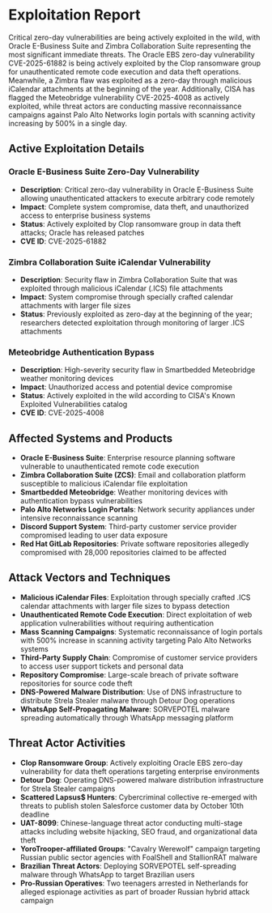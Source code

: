 # Exploitation Report

Critical zero-day vulnerabilities are being actively exploited in the wild, with Oracle E-Business Suite and Zimbra Collaboration Suite representing the most significant immediate threats. The Oracle EBS zero-day vulnerability CVE-2025-61882 is being actively exploited by the Clop ransomware group for unauthenticated remote code execution and data theft operations. Meanwhile, a Zimbra flaw was exploited as a zero-day through malicious iCalendar attachments at the beginning of the year. Additionally, CISA has flagged the Meteobridge vulnerability CVE-2025-4008 as actively exploited, while threat actors are conducting massive reconnaissance campaigns against Palo Alto Networks login portals with scanning activity increasing by 500% in a single day.

## Active Exploitation Details

### Oracle E-Business Suite Zero-Day Vulnerability
- **Description**: Critical zero-day vulnerability in Oracle E-Business Suite allowing unauthenticated attackers to execute arbitrary code remotely
- **Impact**: Complete system compromise, data theft, and unauthorized access to enterprise business systems
- **Status**: Actively exploited by Clop ransomware group in data theft attacks; Oracle has released patches
- **CVE ID**: CVE-2025-61882

### Zimbra Collaboration Suite iCalendar Vulnerability
- **Description**: Security flaw in Zimbra Collaboration Suite that was exploited through malicious iCalendar (.ICS) file attachments
- **Impact**: System compromise through specially crafted calendar attachments with larger file sizes
- **Status**: Previously exploited as zero-day at the beginning of the year; researchers detected exploitation through monitoring of larger .ICS attachments

### Meteobridge Authentication Bypass
- **Description**: High-severity security flaw in Smartbedded Meteobridge weather monitoring devices
- **Impact**: Unauthorized access and potential device compromise
- **Status**: Actively exploited in the wild according to CISA's Known Exploited Vulnerabilities catalog
- **CVE ID**: CVE-2025-4008

## Affected Systems and Products

- **Oracle E-Business Suite**: Enterprise resource planning software vulnerable to unauthenticated remote code execution
- **Zimbra Collaboration Suite (ZCS)**: Email and collaboration platform susceptible to malicious iCalendar file exploitation
- **Smartbedded Meteobridge**: Weather monitoring devices with authentication bypass vulnerabilities
- **Palo Alto Networks Login Portals**: Network security appliances under intensive reconnaissance scanning
- **Discord Support System**: Third-party customer service provider compromised leading to user data exposure
- **Red Hat GitLab Repositories**: Private software repositories allegedly compromised with 28,000 repositories claimed to be affected

## Attack Vectors and Techniques

- **Malicious iCalendar Files**: Exploitation through specially crafted .ICS calendar attachments with larger file sizes to bypass detection
- **Unauthenticated Remote Code Execution**: Direct exploitation of web application vulnerabilities without requiring authentication
- **Mass Scanning Campaigns**: Systematic reconnaissance of login portals with 500% increase in scanning activity targeting Palo Alto Networks systems
- **Third-Party Supply Chain**: Compromise of customer service providers to access user support tickets and personal data
- **Repository Compromise**: Large-scale breach of private software repositories for source code theft
- **DNS-Powered Malware Distribution**: Use of DNS infrastructure to distribute Strela Stealer malware through Detour Dog operations
- **WhatsApp Self-Propagating Malware**: SORVEPOTEL malware spreading automatically through WhatsApp messaging platform

## Threat Actor Activities

- **Clop Ransomware Group**: Actively exploiting Oracle EBS zero-day vulnerability for data theft operations targeting enterprise environments
- **Detour Dog**: Operating DNS-powered malware distribution infrastructure for Strela Stealer campaigns
- **Scattered Lapsus$ Hunters**: Cybercriminal collective re-emerged with threats to publish stolen Salesforce customer data by October 10th deadline
- **UAT-8099**: Chinese-language threat actor conducting multi-stage attacks including website hijacking, SEO fraud, and organizational data theft
- **YoroTrooper-affiliated Groups**: "Cavalry Werewolf" campaign targeting Russian public sector agencies with FoalShell and StallionRAT malware
- **Brazilian Threat Actors**: Deploying SORVEPOTEL self-spreading malware through WhatsApp to target Brazilian users
- **Pro-Russian Operatives**: Two teenagers arrested in Netherlands for alleged espionage activities as part of broader Russian hybrid attack campaign